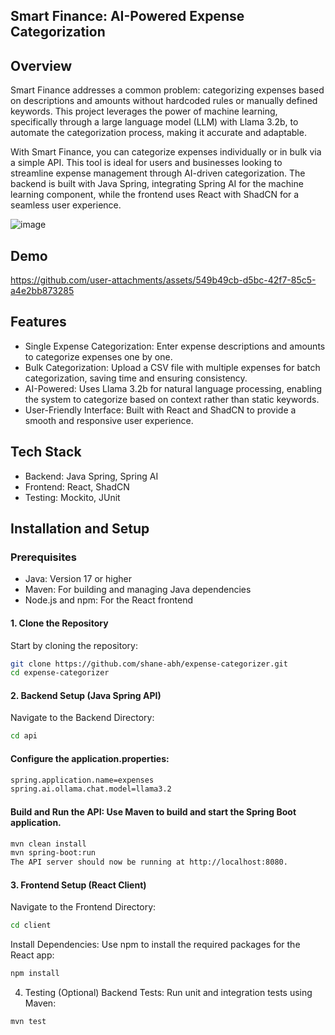 
## Smart Finance: AI-Powered Expense Categorization

## Overview
Smart Finance addresses a common problem: categorizing expenses based on descriptions and amounts without hardcoded rules or manually defined keywords. This project leverages the power of machine learning, specifically through a large language model (LLM) with Llama 3.2b, to automate the categorization process, making it accurate and adaptable.

With Smart Finance, you can categorize expenses individually or in bulk via a simple API. This tool is ideal for users and businesses looking to streamline expense management through AI-driven categorization. The backend is built with Java Spring, integrating Spring AI for the machine learning component, while the frontend uses React with ShadCN for a seamless user experience.

![image](https://github.com/user-attachments/assets/82b4feaf-e392-4cd0-94f4-73752debdce6)

## Demo


https://github.com/user-attachments/assets/549b49cb-d5bc-42f7-85c5-a4e2bb873285




## Features
- Single Expense Categorization: Enter expense descriptions and amounts to categorize expenses one by one.
- Bulk Categorization: Upload a CSV file with multiple expenses for batch categorization, saving time and ensuring consistency.
- AI-Powered: Uses Llama 3.2b for natural language processing, enabling the system to categorize based on context rather than static keywords.
- User-Friendly Interface: Built with React and ShadCN to provide a smooth and responsive user experience.

## Tech Stack
- Backend: Java Spring, Spring AI
- Frontend: React, ShadCN
- Testing: Mockito, JUnit

## Installation and Setup
### Prerequisites
- Java: Version 17 or higher
- Maven: For building and managing Java dependencies
- Node.js and npm: For the React frontend


#### 1. Clone the Repository
Start by cloning the repository:
```bash
git clone https://github.com/shane-abh/expense-categorizer.git
cd expense-categorizer  
```
#### 2. Backend Setup (Java Spring API)
Navigate to the Backend Directory:

```bash
cd api
```
#### Configure the application.properties:

```bash
spring.application.name=expenses
spring.ai.ollama.chat.model=llama3.2
```

#### Build and Run the API: Use Maven to build and start the Spring Boot application.

```bash
mvn clean install
mvn spring-boot:run
The API server should now be running at http://localhost:8080.
```

#### 3. Frontend Setup (React Client)
Navigate to the Frontend Directory:

```bash
cd client
```

Install Dependencies: Use npm to install the required packages for the React app:

```bash
npm install
```

4. Testing (Optional)
Backend Tests: Run unit and integration tests using Maven:

```bash
mvn test
```


